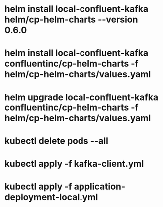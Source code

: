 # helm install local-confluent-kafka helm/cp-helm-charts --version 0.6.0

# helm install local-confluent-kafka confluentinc/cp-helm-charts -f helm/cp-helm-charts/values.yaml
# helm upgrade local-confluent-kafka confluentinc/cp-helm-charts -f helm/cp-helm-charts/values.yaml

# kubectl delete pods --all

# kubectl apply -f kafka-client.yml
# kubectl apply -f application-deployment-local.yml 
